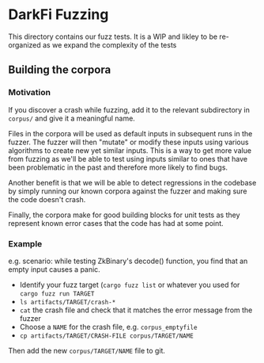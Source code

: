 # DarkFi Fuzzing

This directory contains our fuzz tests. It is a WIP and likley to be
re-organized as we expand the complexity of the tests

## Building the corpora

### Motivation
If you discover a crash while fuzzing, add it to the relevant
subdirectory in `corpus/` and give it a meaningful name.

Files in the corpora will be used as default inputs in subsequent
runs in the fuzzer. The fuzzer will then "mutate" or modify these
inputs using various algorithms to create new yet similar inputs.
This is a way to get more value from fuzzing as we'll be able to
test using inputs similar to ones that have been problematic in the
past and therefore more likely to find bugs.

Another benefit is that we will be able to detect regressions
in the codebase by simply running our known corpora against the fuzzer
and making sure the code doesn't crash.

Finally, the corpora make for good building blocks for unit tests 
as they represent known error cases that the code has had at some point.

### Example
e.g. scenario: while testing ZkBinary's decode() function, you find
that an empty input causes a panic.

* Identify your fuzz target (`cargo fuzz list` or whatever you used
for `cargo fuzz run TARGET`
* `ls artifacts/TARGET/crash-*`
* `cat` the crash file and check that it matches the error message from
the fuzzer
* Choose a `NAME` for the crash file, e.g. `corpus_emptyfile`
* `cp artifacts/TARGET/CRASH-FILE corpus/TARGET/NAME`

Then add the new `corpus/TARGET/NAME` file to git.
